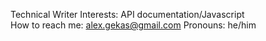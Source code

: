 

Technical Writer
Interests: API documentation/Javascript  
How to reach me: alex.gekas@gmail.com
Pronouns: he/him

<!--
**Alex-Gekas/Alex-Gekas** is a ✨ _special_ ✨ repository because its `README.md` (this file) appears on your GitHub profile.

Here are some ideas to get you started:

-->
